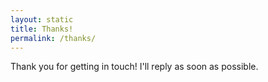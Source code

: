 ```yaml
---
layout: static
title: Thanks!
permalink: /thanks/
---
```


Thank you for getting in touch! I'll reply as soon as possible.
